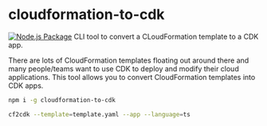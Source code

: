 # cloudformation-to-cdk
[![Node.js Package](https://github.com/kochie/cloudformation-to-cdk/actions/workflows/npm-publish.yml/badge.svg)](https://github.com/kochie/cloudformation-to-cdk/actions/workflows/npm-publish.yml)
CLI tool to convert a CLoudFormation template to a CDK app.

There are lots of CloudFormation templates floating out around there and many people/teams want to use CDK to deploy and modify their cloud applications. This tool allows you to convert CloudFormation templates into CDK apps.

```bash
npm i -g cloudformation-to-cdk
```

```bash
cf2cdk --template=template.yaml --app --language=ts
```
